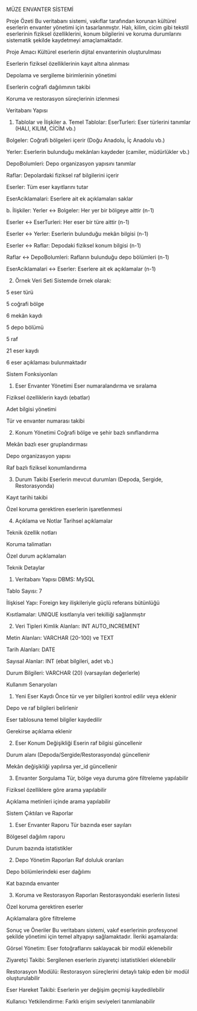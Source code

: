 MÜZE ENVANTER SİSTEMİ

Proje Özeti
Bu veritabanı sistemi, vakıflar tarafından korunan kültürel eserlerin envanter yönetimi için tasarlanmıştır. Halı, kilim, cicim gibi tekstil eserlerinin fiziksel özelliklerini, konum bilgilerini ve koruma durumlarını sistematik şekilde kaydetmeyi amaçlamaktadır.

Proje Amacı
Kültürel eserlerin dijital envanterinin oluşturulması

Eserlerin fiziksel özelliklerinin kayıt altına alınması

Depolama ve sergileme birimlerinin yönetimi

Eserlerin coğrafi dağılımının takibi

Koruma ve restorasyon süreçlerinin izlenmesi

Veritabanı Yapısı
1. Tablolar ve İlişkiler
a. Temel Tablolar:
EserTurleri: Eser türlerini tanımlar (HALI, KILIM, CİCİM vb.)

Bolgeler: Coğrafi bölgeleri içerir (Doğu Anadolu, İç Anadolu vb.)

Yerler: Eserlerin bulunduğu mekânları kaydeder (camiler, müdürlükler vb.)

DepoBolumleri: Depo organizasyon yapısını tanımlar

Raflar: Depolardaki fiziksel raf bilgilerini içerir

Eserler: Tüm eser kayıtlarını tutar

EserAciklamalari: Eserlere ait ek açıklamaları saklar

b. İlişkiler:
Yerler ↔ Bolgeler: Her yer bir bölgeye aittir (n-1)

Eserler ↔ EserTurleri: Her eser bir türe aittir (n-1)

Eserler ↔ Yerler: Eserlerin bulunduğu mekân bilgisi (n-1)

Eserler ↔ Raflar: Depodaki fiziksel konum bilgisi (n-1)

Raflar ↔ DepoBolumleri: Rafların bulunduğu depo bölümleri (n-1)

EserAciklamalari ↔ Eserler: Eserlere ait ek açıklamalar (n-1)

2. Örnek Veri Seti
Sistemde örnek olarak:

5 eser türü

5 coğrafi bölge

6 mekân kaydı

5 depo bölümü

5 raf

21 eser kaydı

6 eser açıklaması bulunmaktadır

Sistem Fonksiyonları
1. Eser Envanter Yönetimi
Eser numaralandırma ve sıralama

Fiziksel özelliklerin kaydı (ebatlar)

Adet bilgisi yönetimi

Tür ve envanter numarası takibi

2. Konum Yönetimi
Coğrafi bölge ve şehir bazlı sınıflandırma

Mekân bazlı eser gruplandırması

Depo organizasyon yapısı

Raf bazlı fiziksel konumlandırma

3. Durum Takibi
Eserlerin mevcut durumları (Depoda, Sergide, Restorasyonda)

Kayıt tarihi takibi

Özel koruma gerektiren eserlerin işaretlenmesi

4. Açıklama ve Notlar
Tarihsel açıklamalar

Teknik özellik notları

Koruma talimatları

Özel durum açıklamaları

Teknik Detaylar
1. Veritabanı Yapısı
DBMS: MySQL

Tablo Sayısı: 7

İlişkisel Yapı: Foreign key ilişkileriyle güçlü referans bütünlüğü

Kısıtlamalar: UNIQUE kısıtlarıyla veri tekilliği sağlanmıştır

2. Veri Tipleri
Kimlik Alanları: INT AUTO_INCREMENT

Metin Alanları: VARCHAR (20-100) ve TEXT

Tarih Alanları: DATE

Sayısal Alanlar: INT (ebat bilgileri, adet vb.)

Durum Bilgileri: VARCHAR (20) (varsayılan değerlerle)

Kullanım Senaryoları
1. Yeni Eser Kaydı
Önce tür ve yer bilgileri kontrol edilir veya eklenir

Depo ve raf bilgileri belirlenir

Eser tablosuna temel bilgiler kaydedilir

Gerekirse açıklama eklenir

2. Eser Konum Değişikliği
Eserin raf bilgisi güncellenir

Durum alanı (Depoda/Sergide/Restorasyonda) güncellenir

Mekân değişikliği yapılırsa yer_id güncellenir

3. Envanter Sorgulama
Tür, bölge veya duruma göre filtreleme yapılabilir

Fiziksel özelliklere göre arama yapılabilir

Açıklama metinleri içinde arama yapılabilir

Sistem Çıktıları ve Raporlar
1. Eser Envanter Raporu
Tür bazında eser sayıları

Bölgesel dağılım raporu

Durum bazında istatistikler

2. Depo Yönetim Raporları
Raf doluluk oranları

Depo bölümlerindeki eser dağılımı

Kat bazında envanter

3. Koruma ve Restorasyon Raporları
Restorasyondaki eserlerin listesi

Özel koruma gerektiren eserler

Açıklamalara göre filtreleme

Sonuç ve Öneriler
Bu veritabanı sistemi, vakıf eserlerinin profesyonel şekilde yönetimi için temel altyapıyı sağlamaktadır. İleriki aşamalarda:

Görsel Yönetim: Eser fotoğraflarını saklayacak bir modül eklenebilir

Ziyaretçi Takibi: Sergilenen eserlerin ziyaretçi istatistikleri eklenebilir

Restorasyon Modülü: Restorasyon süreçlerini detaylı takip eden bir modül oluşturulabilir

Eser Hareket Takibi: Eserlerin yer değişim geçmişi kaydedilebilir

Kullanıcı Yetkilendirme: Farklı erişim seviyeleri tanımlanabilir
